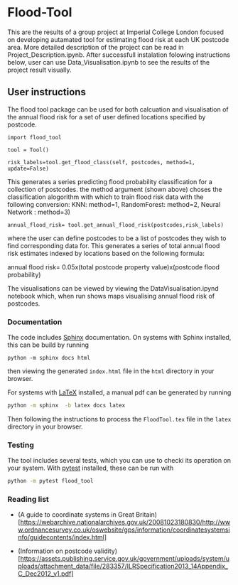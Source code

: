 # Flood-Tool

This are the results of a group project at Imperial College London focused on developing autamated tool for estimating flood risk at each UK postcode area. 
More detailed description of the project can be read in Project_Description.ipynb. After successfull instalation folowing instructions below, user can use Data_Visualisation.ipynb to see the results of the project result visually. 

## User instructions


The flood tool package can be used for both calcuation and visualisation of the annual flood risk for a set of user defined locations specified by postcode. 

```
import flood_tool

tool = Tool()
```

```
risk_labels=tool.get_flood_class(self, postcodes, method=1, update=False)
```
This generates a series predicting flood probability classification for a collection of postcodes.
the method argument (shown above) choses the  classification alogorithm with which to train flood risk data with the following conversion: KNN: method=1, RandomForest: method=2, Neural Network : method=3)

```
annual_flood_risk= tool.get_annual_flood_risk(postcodes,risk_labels)
```

where the user can define postcodes to be a list of postcodes they wish to find corresponding data for.
This generates a series of total annual flood risk estimates indexed by locations based on the following formula:

annual flood risk= 0.05x(total postcode property value)x(postcode flood probability)

The visualisations can be viewed by viewing the DataVisualisation.ipynd notebook which, when run shows maps visualising annual flood risk of postcodes.



### Documentation

The code includes [Sphinx](https://www.sphinx-doc.org) documentation. On systems with Sphinx installed, this can be build by running

```
python -m sphinx docs html
```

then viewing the generated `index.html` file in the `html` directory in your browser.

For systems with [LaTeX](https://www.latex-project.org/get/) installed, a manual pdf can be generated by running

```bash
python -m sphinx  -b latex docs latex
```

Then following the instructions to process the `FloodTool.tex` file in the `latex` directory in your browser.

### Testing

The tool includes several tests, which you can use to checki its operation on your system. With [pytest](https://doc.pytest.org/en/latest) installed, these can be run with

```bash
python -m pytest flood_tool
```


### Reading list

 - (A guide to coordinate systems in Great Britain)[https://webarchive.nationalarchives.gov.uk/20081023180830/http://www.ordnancesurvey.co.uk/oswebsite/gps/information/coordinatesystemsinfo/guidecontents/index.html]

 - (Information on postcode validity)[https://assets.publishing.service.gov.uk/government/uploads/system/uploads/attachment_data/file/283357/ILRSpecification2013_14Appendix_C_Dec2012_v1.pdf]

